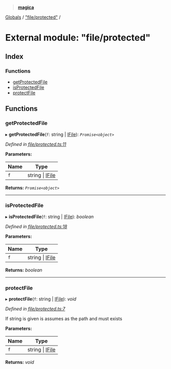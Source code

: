 > **[magica](../README.md)**

[Globals](../README.md) / ["file/protected"](_file_protected_.md) /

# External module: "file/protected"

## Index

### Functions

* [getProtectedFile](_file_protected_.md#getprotectedfile)
* [isProtectedFile](_file_protected_.md#isprotectedfile)
* [protectFile](_file_protected_.md#protectfile)

## Functions

###  getProtectedFile

▸ **getProtectedFile**(`f`: string | [IFile](../interfaces/_types_.ifile.md)): *`Promise<object>`*

*Defined in [file/protected.ts:11](https://github.com/cancerberoSgx/magica/blob/0188ba1/src/file/protected.ts#L11)*

**Parameters:**

Name | Type |
------ | ------ |
`f` | string \| [IFile](../interfaces/_types_.ifile.md) |

**Returns:** *`Promise<object>`*

___

###  isProtectedFile

▸ **isProtectedFile**(`f`: string | [IFile](../interfaces/_types_.ifile.md)): *boolean*

*Defined in [file/protected.ts:18](https://github.com/cancerberoSgx/magica/blob/0188ba1/src/file/protected.ts#L18)*

**Parameters:**

Name | Type |
------ | ------ |
`f` | string \| [IFile](../interfaces/_types_.ifile.md) |

**Returns:** *boolean*

___

###  protectFile

▸ **protectFile**(`f`: string | [IFile](../interfaces/_types_.ifile.md)): *void*

*Defined in [file/protected.ts:7](https://github.com/cancerberoSgx/magica/blob/0188ba1/src/file/protected.ts#L7)*

If string is given is assumes as the path and must exists

**Parameters:**

Name | Type |
------ | ------ |
`f` | string \| [IFile](../interfaces/_types_.ifile.md) |

**Returns:** *void*
